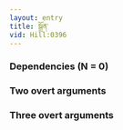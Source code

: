 ```yaml
---
layout: entry
title: སྒྲོན་
vid: Hill:0396
---
```

### Dependencies (N = 0)


### Two overt arguments


### Three overt arguments
